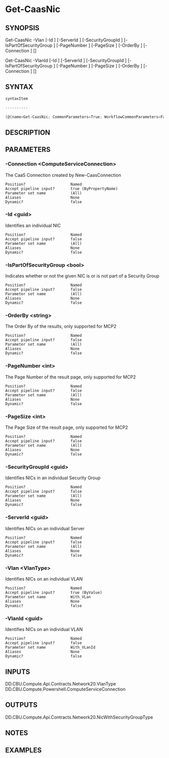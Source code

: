 ﻿Get-CaasNic
===================

## SYNOPSIS

Get-CaasNic -Vlan <VlanType> [-Id <guid>] [-ServerId <guid>] [-SecurityGroupId <guid>] [-IsPartOfSecurityGroup <bool>] [-PageNumber <int>] [-PageSize <int>] [-OrderBy <string>] [-Connection <ComputeServiceConnection>] [<CommonParameters>]

Get-CaasNic -VlanId <guid> [-Id <guid>] [-ServerId <guid>] [-SecurityGroupId <guid>] [-IsPartOfSecurityGroup <bool>] [-PageNumber <int>] [-PageSize <int>] [-OrderBy <string>] [-Connection <ComputeServiceConnection>] [<CommonParameters>]


## SYNTAX
```powershell
syntaxItem                                                                                                                                                                                                    

----------                                                                                                                                                                                                    

{@{name=Get-CaasNic; CommonParameters=True; WorkflowCommonParameters=False; parameter=System.Object[]}, @{name=Get-CaasNic; CommonParameters=True; WorkflowCommonParameters=False; parameter=System.Object[]}}
```

## DESCRIPTION


## PARAMETERS
### -Connection &lt;ComputeServiceConnection&gt;
The CaaS Connection created by New-CaasConnection
```
Position?                    Named
Accept pipeline input?       true (ByPropertyName)
Parameter set name           (All)
Aliases                      None
Dynamic?                     false
```
 
### -Id &lt;guid&gt;
Identifies an individual NIC
```
Position?                    Named
Accept pipeline input?       false
Parameter set name           (All)
Aliases                      None
Dynamic?                     false
```
 
### -IsPartOfSecurityGroup &lt;bool&gt;
Indicates whether or not the given NIC is or is not part of a Security Group
```
Position?                    Named
Accept pipeline input?       false
Parameter set name           (All)
Aliases                      None
Dynamic?                     false
```
 
### -OrderBy &lt;string&gt;
The Order By of the results, only supported for MCP2
```
Position?                    Named
Accept pipeline input?       false
Parameter set name           (All)
Aliases                      None
Dynamic?                     false
```
 
### -PageNumber &lt;int&gt;
The Page Number of the result page, only supported for MCP2
```
Position?                    Named
Accept pipeline input?       false
Parameter set name           (All)
Aliases                      None
Dynamic?                     false
```
 
### -PageSize &lt;int&gt;
The Page Size of the result page, only supported for MCP2
```
Position?                    Named
Accept pipeline input?       false
Parameter set name           (All)
Aliases                      None
Dynamic?                     false
```
 
### -SecurityGroupId &lt;guid&gt;
Identifies NICs in an individual Security Group
```
Position?                    Named
Accept pipeline input?       false
Parameter set name           (All)
Aliases                      None
Dynamic?                     false
```
 
### -ServerId &lt;guid&gt;
Identifies NICs on an individual Server
```
Position?                    Named
Accept pipeline input?       false
Parameter set name           (All)
Aliases                      None
Dynamic?                     false
```
 
### -Vlan &lt;VlanType&gt;
Identifies NICs on an individual VLAN
```
Position?                    Named
Accept pipeline input?       true (ByValue)
Parameter set name           With_VLan
Aliases                      None
Dynamic?                     false
```
 
### -VlanId &lt;guid&gt;
Identifies NICs on an individual VLAN
```
Position?                    Named
Accept pipeline input?       false
Parameter set name           With_VLanId
Aliases                      None
Dynamic?                     false
```

## INPUTS
DD.CBU.Compute.Api.Contracts.Network20.VlanType
DD.CBU.Compute.Powershell.ComputeServiceConnection


## OUTPUTS
DD.CBU.Compute.Api.Contracts.Network20.NicWithSecurityGroupType


## NOTES


## EXAMPLES
